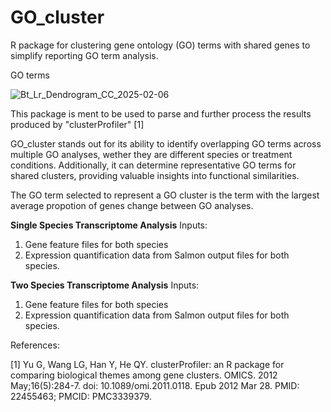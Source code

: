 # GO_cluster
R package for clustering gene ontology (GO) terms with shared genes to simplify reporting GO term analysis. 

GO terms 

![Bt_Lr_Dendrogram_CC_2025-02-06](https://github.com/user-attachments/assets/e8ecedd2-f65f-4ca7-a3e6-6dba2e04c16f)


This package is ment to be used to parse and further process the results produced by "clusterProfiler" [1]

GO_cluster stands out for its ability to identify overlapping GO terms across multiple GO analyses, wether they are different species or treatment conditions. Additionally, it can determine representative GO terms for shared clusters, providing valuable insights into functional similarities. 

The GO term selected to represent a GO cluster is the term with the largest average propotion of genes change between GO analyses. 


**Single Species Transcriptome Analysis**
Inputs:
1. Gene feature files for both species
2. Expression quantification data from Salmon output files for both species.



**Two Species Transcriptome Analysis**
Inputs:
1. Gene feature files for both species
2. Expression quantification data from Salmon output files for both species.

References:

[1] Yu G, Wang LG, Han Y, He QY. clusterProfiler: an R package for comparing biological themes among gene clusters. OMICS. 2012 May;16(5):284-7. doi: 10.1089/omi.2011.0118. Epub 2012 Mar 28. PMID: 22455463; PMCID: PMC3339379.
